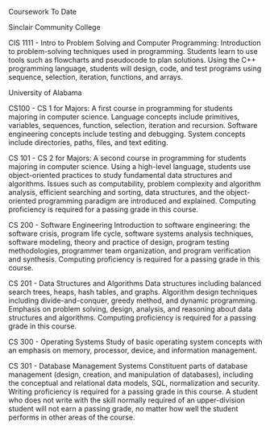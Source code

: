 Coursework To Date

Sinclair Community College

CIS 1111 - Intro to Problem Solving and Computer Programming:
Introduction to problem-solving techniques used in programming. Students learn to use tools such as flowcharts and pseudocode to plan solutions. Using the C++ programming language, students will design, code, and test programs using sequence, selection, iteration, functions, and arrays.

University of Alabama

CS100 - CS 1 for Majors:
A first course in programming for students majoring in computer science. Language concepts include primitives, variables, sequences, function, selection, iteration and recursion. Software engineering concepts include testing and debugging. System concepts include directories, paths, files, and text editing.

CS 101 - CS 2 for Majors:
A second course in programming for students majoring in computer science. Using a high-level language, students use object-oriented practices to study fundamental data structures and algorithms. Issues such as computability, problem complexity and algorithm analysis, efficient searching and sorting, data structures, and the object-oriented programming paradigm are introduced and explained. Computing proficiency is required for a passing grade in this course.

CS 200 - Software Engineering
Introduction to software engineering: the software crisis, program life cycle, software systems analysis techniques, software modeling, theory and practice of design, program testing methodologies, programmer team organization, and program verification and synthesis. Computing proficiency is required for a passing grade in this course.

CS 201 - Data Structures and Algorithms
Data structures including balanced search trees, heaps, hash tables, and graphs. Algorithm design techniques including divide-and-conquer, greedy method, and dynamic programming. Emphasis on problem solving, design, analysis, and reasoning about data structures and algorithms. Computing proficiency is required for a passing grade in this course.

CS 300 - Operating Systems
Study of basic operating system concepts with an emphasis on memory, processor, device, and information management.

CS 301 - Database Management Systems
Constituent parts of database management (design, creation, and manipulation of databases), including the conceptual and relational data models, SQL, normalization and security. Writing proficiency is required for a passing grade in this course. A student who does not write with the skill normally required of an upper-division student will not earn a passing grade, no matter how well the student performs in other areas of the course.
